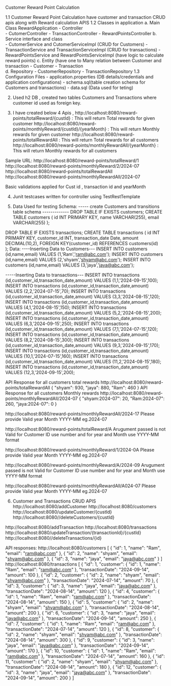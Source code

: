 Customer Reward Point Calculation

1.1 Customer Reward Point Calculation have customer and transaction CRUD apis along with Reward calculation APIS
1.2 Classes in application 
   a. Main Class RewardApplication
    - Controller  
      - CutomerController
      - TransactionController
      - RewardPointsController 
   b. Service interface and class    
      - CutomerService and CutomerServiceImpl (CRUD for Customers)
      - TransactionService and TransactionServiceImpl (CRUD for transactions)
      - RewardPointsService and RewardPointsServiceImpl (have logic to calculate reward points)
   c. Entity (have one to Many relation between Customer and transaction
      - Customer
      - Transaction  
   d. Repository 
      - CustomerRepository
      - TransactionRepository
1.3 Configuration Files
    - application.properties (DB details/credentials and application configurations)
    - schema.sql(table creation schema for Customers and transactions)
    - data.sql (Data used for teting)
	
2. Used h2 DB , created two tables Customers and  Transactions where customer id used as foreign key.  

3. I have created below 4 Apis ,
http://localhost:8080/reward-points/totalReward/{custId} : This will return Total rewards for given customer
http://localhost:8080/reward-points/monthlyReward/{custId}/{yearMonth} : This will return Monthly rewards for given customer
http://localhost:8080/reward-points/totalRewardAll : This will return Total rewards for all customers
http://localhost:8080/reward-points/monthlyRewardAll/{yearMonth} : This will return Monthly rewards for all customers

Sample URL:
http://localhost:8080/reward-points/totalReward/1
http://localhost:8080/reward-points/monthlyReward/2/2024-07
http://localhost:8080/reward-points/totalRewardAll
http://localhost:8080/reward-points/monthlyRewardAll/2024-07

Basic validations applied for Cust id , transaction id and yearMonth

4. Junit testcases written for controller using TestRestTemplate


5. Data Used for testing
Schema:
----- create Customers and transitions table schema -------------
DROP TABLE IF EXISTS customers;
CREATE TABLE customers (
	id INT PRIMARY KEY,
    name VARCHAR(255),
    email VARCHAR(255)
);

DROP TABLE IF EXISTS transactions;
CREATE TABLE transactions (
	id INT PRIMARY KEY,
	customer_id INT,
    transaction_date Date,
    amount DECIMAL(10,2),
    FOREIGN KEY(customer_id) REFERENCES customers(id)  
);
Data:
----Inserting Data to Customers---
INSERT INTO customers (id,name,email) VALUES (1,'Ram','ram@abc.com');
INSERT INTO customers (id,name,email) VALUES (2,'shyam','shyam@abc.com');
INSERT INTO customers (id,name,email) VALUES (3,'jaya','jaya@abc.com');

-----Inserting Data to transactions---
INSERT INTO transactions (id,customer_id,transaction_date,amount) VALUES (1,1,'2024-09-15',100);
INSERT INTO transactions (id,customer_id,transaction_date,amount) VALUES (2,2,'2024-07-15',70);
INSERT INTO transactions (id,customer_id,transaction_date,amount) VALUES (3,3,'2024-08-15',120);
INSERT INTO transactions (id,customer_id,transaction_date,amount) VALUES (4,1,'2024-08-15',150);
INSERT INTO transactions (id,customer_id,transaction_date,amount) VALUES (5,2,'2024-08-15',200);
INSERT INTO transactions (id,customer_id,transaction_date,amount) VALUES (6,3,'2024-09-15',250);
INSERT INTO transactions (id,customer_id,transaction_date,amount) VALUES (7,1,'2024-07-15',120);
INSERT INTO transactions (id,customer_id,transaction_date,amount) VALUES (8,2,'2024-08-15',300);
INSERT INTO transactions (id,customer_id,transaction_date,amount) VALUES (9,3,'2024-09-15',170);
INSERT INTO transactions (id,customer_id,transaction_date,amount) VALUES (10,1,'2024-07-15',160);
INSERT INTO transactions (id,customer_id,transaction_date,amount) VALUES (11,2,'2024-08-15',180);
INSERT INTO transactions (id,customer_id,transaction_date,amount) VALUES (12,3,'2024-09-15',200);

API Response for all customers total rewards
http://localhost:8080/reward-points/totalRewardAll
{
  "shyam": 930,
  "jaya": 880,
  "Ram": 460
}
API Response for all customers Monthly rewards
http://localhost:8080/reward-points/monthlyRewardAll/2024-07
{
  "shyam:2024-07": 20,
  "Ram:2024-07": 260,
  "jaya:2024-07": 0
}

http://localhost:8080/reward-points/monthlyRewardAll/2024-17
Please provide Valid year Month YYYY-MM eg.2024-07

http://localhost:8080/reward-points/totalReward/A
Arugument passed is not Valid for Customer ID use number and for year and Month use YYYY-MM format

http://localhost:8080/reward-points/monthlyReward/1/2024-0A
Please provide Valid year Month YYYY-MM eg.2024-07

http://localhost:8080/reward-points/monthlyReward/A/2024-09
Arugument passed is not Valid for Customer ID use number and for year and Month use YYYY-MM format

http://localhost:8080/reward-points/monthlyRewardAll/A024-07
Please provide Valid year Month YYYY-MM eg.2024-07

6. Customer and Transactions CRUD APIS
http://localhost:8080/addCustomer
http://localhost:8080/customers
http://localhost:8080/updateCustomer/{custId}
http://localhost:8080//deleteCustomers/{custId}

http://localhost:8080/addTransaction
http://localhost:8080/transactions
http://localhost:8080/updateTransaction/{transactionId}/{custId}
http://localhost:8080//deleteTransactions/{id}

API responses:
http://localhost:8080/customers
[
  {
    "id": 1,
    "name": "Ram",
    "email": "ram@abc.com"
  },
  {
    "id": 2,
    "name": "shyam",
    "email": "shyam@abc.com"
  },
  {
    "id": 3,
    "name": "jaya",
    "email": "jaya@abc.com"
  }
]
http://localhost:8080/transactions
[
  {
    "id": 1,
    "customer": {
      "id": 1,
      "name": "Ram",
      "email": "ram@abc.com"
    },
    "transactionDate": "2024-09-14",
    "amount": 100
  },
  {
    "id": 2,
    "customer": {
      "id": 2,
      "name": "shyam",
      "email": "shyam@abc.com"
    },
    "transactionDate": "2024-07-14",
    "amount": 70
  },
  {
    "id": 3,
    "customer": {
      "id": 3,
      "name": "jaya",
      "email": "jaya@abc.com"
    },
    "transactionDate": "2024-08-14",
    "amount": 120
  },
  {
    "id": 4,
    "customer": {
      "id": 1,
      "name": "Ram",
      "email": "ram@abc.com"
    },
    "transactionDate": "2024-08-14",
    "amount": 150
  },
  {
    "id": 5,
    "customer": {
      "id": 2,
      "name": "shyam",
      "email": "shyam@abc.com"
    },
    "transactionDate": "2024-08-14",
    "amount": 200
  },
  {
    "id": 6,
    "customer": {
      "id": 3,
      "name": "jaya",
      "email": "jaya@abc.com"
    },
    "transactionDate": "2024-09-14",
    "amount": 250
  },
  {
    "id": 7,
    "customer": {
      "id": 1,
      "name": "Ram",
      "email": "ram@abc.com"
    },
    "transactionDate": "2024-07-14",
    "amount": 120
  },
  {
    "id": 8,
    "customer": {
      "id": 2,
      "name": "shyam",
      "email": "shyam@abc.com"
    },
    "transactionDate": "2024-08-14",
    "amount": 300
  },
  {
    "id": 9,
    "customer": {
      "id": 3,
      "name": "jaya",
      "email": "jaya@abc.com"
    },
    "transactionDate": "2024-09-14",
    "amount": 170
  },
  {
    "id": 10,
    "customer": {
      "id": 1,
      "name": "Ram",
      "email": "ram@abc.com"
    },
    "transactionDate": "2024-07-14",
    "amount": 160
  },
  {
    "id": 11,
    "customer": {
      "id": 2,
      "name": "shyam",
      "email": "shyam@abc.com"
    },
    "transactionDate": "2024-08-14",
    "amount": 180
  },
  {
    "id": 12,
    "customer": {
      "id": 3,
      "name": "jaya",
      "email": "jaya@abc.com"
    },
    "transactionDate": "2024-09-14",
    "amount": 200
  }
]

